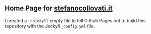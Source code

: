 Home Page for [stefanocollovati.it](https://stefanocollovati.it/)
-----

I created a `.nojekyll` empty file to tell Github Pages not to build this repository with the Jeckyll `_config.yml` file.